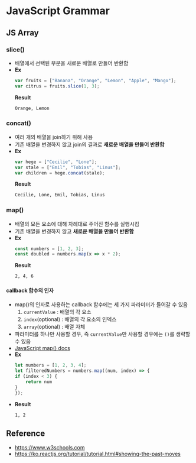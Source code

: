 # JavaScript Grammar
## JS Array
### slice()
* 배열에서 선택된 부분을 새로운 배열로 만들어 반환함
* **Ex**
    ```js
    var fruits = ["Banana", "Orange", "Lemon", "Apple", "Mango"];
    var citrus = fruits.slice(1, 3);
    ```
    **Result**
    ```html
    Orange, Lemon
    ```

### concat()
* 여러 개의 배열을 join하기 위해 사용
* 기존 배열을 변경하지 않고 join의 결과로 **새로운 배열을 만들어 반환함**
* **Ex**
    ```js
    var hege = ["Cecilie", "Lone"];
    var stale = ["Emil", "Tobias", "Linus"];
    var children = hege.concat(stale);
    ```
    **Result**
    ```html
    Cecilie, Lone, Emil, Tobias, Linus
    ```

### map()
* 배열의 모든 요소에 대해 차례대로 주어진 함수를 실행시킴
* 기존 배열을 변경하지 않고 **새로운 배열을 만들어 반환함**
* **Ex**
    ```js
    const numbers = [1, 2, 3];
    const doubled = numbers.map(x => x * 2);
    ```
    **Result**
    ```html
    2, 4, 6
    ```
#### callback 함수의 인자
* map()의 인자로 사용하는 callback 함수에는 세 가지 파라미터가 들어갈 수 있음
    1. `currentValue` : 배열의 각 요소
    2. `index`(optional) : 배열의 각 요소의 인덱스
    3. `array`(optional) : 배열 자체
* 파라미터를 하나만 사용할 경우, 즉 `currentValue`만 사용할 경우에는 `()`를 생략할 수 있음
* [JavaScript map() docs](https://developer.mozilla.org/en-US/docs/Web/JavaScript/Reference/Global_Objects/Array/map)
* **Ex**
    ```js
    let numbers = [1, 2, 3, 4];
    let filteredNumbers = numbers.map((num, index) => {
    if (index < 3) {
        return num
    }
    });
    ```
* **Result**
    ```html
    1, 2
    ```

## Reference
* <https://www.w3schools.com>
* <https://ko.reactjs.org/tutorial/tutorial.html#showing-the-past-moves>